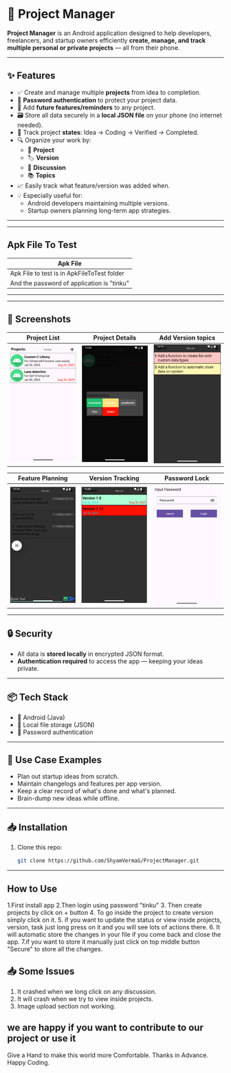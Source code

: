 # 📁 Project Manager

**Project Manager** is an Android application designed to help developers, freelancers, and startup owners efficiently **create, manage, and track multiple personal or private projects** — all from their phone.

---

## ✨ Features

- ✅ Create and manage multiple **projects** from idea to completion.
- 🔐 **Password authentication** to protect your project data.
- 🧠 Add **future features/reminders** to any project.
- 🗃️ Store all data securely in a **local JSON file** on your phone (no internet needed).
- 📌 Track project **states**: Idea → Coding → Verified → Completed.
- 🔍 Organize your work by:
  - 📌 **Project**
  - 🏷️ **Version**
  - 💬 **Discussion**
  - 📚 **Topics**
- 📈 Easily track what feature/version was added when.
- 💡 Especially useful for:
  - Android developers maintaining multiple versions.
  - Startup owners planning long-term app strategies.

---

---
## Apk File To Test

| Apk File |
|----------------|
| Apk File to test is in ApkFileToTest folder |
| And the password of application is "tinku" |

---
---

## 📸 Screenshots

| Project List | Project Details | Add Version topics |
|--------------|------------------|------------------|
| ![screenshot4](screenshots/screenshot4.png) | ![screenshot2](screenshots/screenshot2.png) | ![screenshot3](screenshots/screenshot3.png) |

| Feature Planning | Version Tracking | Password Lock |
|------------------|------------------|----------------|
| ![screenshot6](screenshots/screenshot6.png) | ![screenshot5](screenshots/screenshot5.png) | ![screenshot1](screenshots/screenshot1.png) |


---

## 🔒 Security

- All data is **stored locally** in encrypted JSON format.
- **Authentication required** to access the app — keeping your ideas private.

---

## 📦 Tech Stack

- 📱 Android (Java)
- 📁 Local file storage (JSON)
- 🔐 Password authentication

---

## 🚀 Use Case Examples

- Plan out startup ideas from scratch.
- Maintain changelogs and features per app version.
- Keep a clear record of what's done and what's planned.
- Brain-dump new ideas while offline.

---

## 📥 Installation

1. Clone this repo:
   ```bash
   git clone https://github.com/ShyamVermaG/ProjectManager.git


---

## How to Use

1.First install app
2.Then login using password "tinku"
3. Then create projects by click on + button 
4. To go inside the project to create version simply click on it.
5. if you want to update the status or view inside projects, version, task just long press on it and you will see lots of actions there.
6. It will automatic store the changes in your file if you come back and close the app.
7.if you want to store it manually just click on top middle button "Secure" to store all the changes.

## 📥 Some Issues

1. It crashed when we long click on any discussion.
2. It will crash when we try to view inside projects.
3. Image upload section not working.


## we are happy if you want to contribute to our project or use it 
Give a Hand to make this world more Comfortable.
Thanks in Advance.
Happy Coding.
